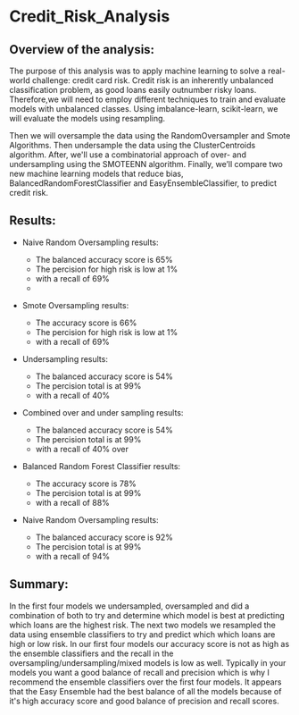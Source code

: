 # Credit_Risk_Analysis

## Overview of the analysis: 

The purpose of this analysis was to apply machine learning to solve a real-world challenge: credit card risk. Credit risk is an inherently unbalanced classification problem, as good loans easily outnumber risky loans. Therefore,we will need to employ different techniques to train and evaluate models with unbalanced classes. Using imbalance-learn, scikit-learn, we will evaluate the models using resampling.

Then we will oversample the data using the RandomOversampler and Smote Algorithms. Then undersample the data using the ClusterCentroids algorithm. After, we'll use a combinatorial approach of over- and undersampling using the SMOTEENN algorithm. Finally, we’ll compare two new machine learning models that reduce bias, BalancedRandomForestClassifier and EasyEnsembleClassifier, to predict credit risk. 

## Results: 

- Naive Random Oversampling results:
    * The balanced accuracy score is 65%
    * The percision for high risk is low at  1%
    * with a recall of 69%
    *

- Smote Oversampling results:
    * The accuracy score is 66%
    * The percision for high risk is low at  1%
    * with a recall of 69%


- Undersampling results:
    * The balanced accuracy score is 54%
    * The percision total is at 99%
    * with a recall of 40%


- Combined over and under sampling results:
    * The balanced accuracy score is 54%
    * The percision total is at  99%
    * with a recall of 40% over


- Balanced Random Forest Classifier results:
    * The accuracy score is 78%
    * The percision total is at 99%
    * with a recall of 88%

- Naive Random Oversampling results:
    * The balanced accuracy score is 92%
    * The percision total is at 99%
    * with a recall of 94%

## Summary: 

In the first four models we undersampled, oversampled and did a combination of both to try and determine which model is best at predicting which loans are the highest risk. The next two models we resampled the data using ensemble classifiers to try and predict which which loans are high or low risk. In our first four models our accuracy score is not as high as the ensemble classifiers and the recall in the oversampling/undersampling/mixed models is low as well. Typically in your models you want a good balance of recall and precision which is why I recommend the ensemble classifiers over the first four models. It appears that the Easy Ensemble had the best balance of all the models because of it's high accuracy score and good balance of precision and recall scores.

